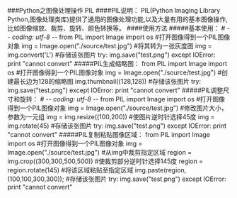 ###Python之图像处理操作 PIL
####PIL说明：
PIL(Python Imaging Library Python,图像处理类库)提供了通用的图像处理功能,以及大量有用的基本图像操作,比如图像缩放、裁剪、旋转、颜色转换等。
####使用方法
#####基本使用：
		# -*- coding: utf-8 -*-
		from PIL import Image
		import os
		#打开图像得到一个PIL图像对象
		img = Image.open("./source/test.jpg")
		#将其转为一张灰度图
		img = img.convert('L')
		#存储该张图片
		try:
		  img.save("test.png")
		except IOError:
		  print "cannot convert"
#####PIL生成缩略图：
		from PIL import Image
		import os
		#打开图像得到一个PIL图像对象
		img = Image.open("./source/test.jpg")
		#创建最长边为128的缩略图
		img.thumbnail((128,128))
		#存储该张图片
		try:
		  img.save("test.png")
		except IOError:
		  print "cannot convert"
#####PIL调整尺寸和旋转：
		# -*- coding: utf-8 -*-
		from PIL import Image
		import os
		#打开图像得到一个PIL图像对象
		img = Image.open("./source/test.jpg")
		#修改图片大小，参数为一元组
		img = img.resize((100,200))
		#使图片逆时针选择45度
		img = img.rotate(45)
		#存储该张图片
		try:
		  img.save("test.png")
		except IOError:
		  print "cannot convert"
#####PIL复制粘贴图像区域：
		from PIL import Image
		import os
		#打开图像得到一个PIL图像对象
		img = Image.open("./source/test.jpg")
		#从img中裁剪指定区域
		region = img.crop((300,300,500,500))
		#使裁剪部分逆时针选择145度
		region = region.rotate(145)
		#将该区域粘贴至指定区域
		img.paste(region,(100,100,300,300));
		#存储该张图片
		try:
		  img.save("test.png")
		except IOError:
		  print "cannot convert"
	
